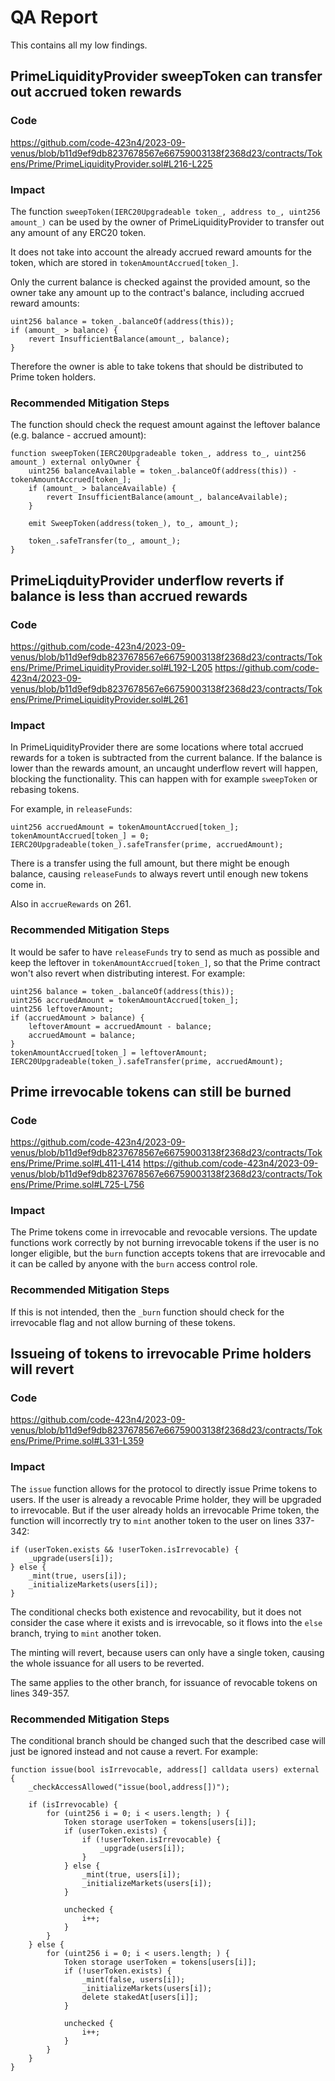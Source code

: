 # QA Report

This contains all my low findings.

## PrimeLiquidityProvider sweepToken can transfer out accrued token rewards

### Code
https://github.com/code-423n4/2023-09-venus/blob/b11d9ef9db8237678567e66759003138f2368d23/contracts/Tokens/Prime/PrimeLiquidityProvider.sol#L216-L225

### Impact
The function `sweepToken(IERC20Upgradeable token_, address to_, uint256 amount_)` can be used by the owner of PrimeLiquidityProvider to transfer out any amount of any ERC20 token.

It does not take into account the already accrued reward amounts for the token, which are stored in `tokenAmountAccrued[token_]`.

Only the current balance is checked against the provided amount, so the owner take any amount up to the contract's balance, including accrued reward amounts:
```
uint256 balance = token_.balanceOf(address(this));
if (amount_ > balance) {
    revert InsufficientBalance(amount_, balance);
}
```

Therefore the owner is able to take tokens that should be distributed to Prime token holders.

### Recommended Mitigation Steps
The function should check the request amount against the leftover balance (e.g. balance - accrued amount):
```
function sweepToken(IERC20Upgradeable token_, address to_, uint256 amount_) external onlyOwner {
    uint256 balanceAvailable = token_.balanceOf(address(this)) - tokenAmountAccrued[token_];
    if (amount_ > balanceAvailable) {
        revert InsufficientBalance(amount_, balanceAvailable);
    }

    emit SweepToken(address(token_), to_, amount_);

    token_.safeTransfer(to_, amount_);
}
```

## PrimeLiqduityProvider underflow reverts if balance is less than accrued rewards

### Code
https://github.com/code-423n4/2023-09-venus/blob/b11d9ef9db8237678567e66759003138f2368d23/contracts/Tokens/Prime/PrimeLiquidityProvider.sol#L192-L205
https://github.com/code-423n4/2023-09-venus/blob/b11d9ef9db8237678567e66759003138f2368d23/contracts/Tokens/Prime/PrimeLiquidityProvider.sol#L261

### Impact
In PrimeLiquidityProvider there are some locations where total accrued rewards for a token is subtracted from the current balance. If the balance is lower than the rewards amount, an uncaught underflow revert will happen, blocking the functionality. This can happen with for example `sweepToken` or rebasing tokens.

For example, in `releaseFunds`:
```
uint256 accruedAmount = tokenAmountAccrued[token_];
tokenAmountAccrued[token_] = 0;
IERC20Upgradeable(token_).safeTransfer(prime, accruedAmount);
```
There is a transfer using the full amount, but there might be enough balance, causing `releaseFunds` to always revert until enough new tokens come in.

Also in `accrueRewards` on 261.

### Recommended Mitigation Steps
It would be safer to have `releaseFunds` try to send as much as possible and keep the leftover in `tokenAmountAccrued[token_]`, so that the Prime contract won't also revert when distributing interest. For example:
```
uint256 balance = token_.balanceOf(address(this));
uint256 accruedAmount = tokenAmountAccrued[token_];
uint256 leftoverAmount;
if (accruedAmount > balance) {
    leftoverAmount = accruedAmount - balance;
    accruedAmount = balance;
}
tokenAmountAccrued[token_] = leftoverAmount;
IERC20Upgradeable(token_).safeTransfer(prime, accruedAmount);
```

## Prime irrevocable tokens can still be burned

### Code
https://github.com/code-423n4/2023-09-venus/blob/b11d9ef9db8237678567e66759003138f2368d23/contracts/Tokens/Prime/Prime.sol#L411-L414
https://github.com/code-423n4/2023-09-venus/blob/b11d9ef9db8237678567e66759003138f2368d23/contracts/Tokens/Prime/Prime.sol#L725-L756

### Impact
The Prime tokens come in irrevocable and revocable versions. The update functions work correctly by not burning irrevocable tokens if the user is no longer eligible, but the `burn` function accepts tokens that are irrevocable and it can be called by anyone with the `burn` access control role.

### Recommended Mitigation Steps
If this is not intended, then the `_burn` function should check for the irrevocable flag and not allow burning of these tokens.

## Issueing of tokens to irrevocable Prime holders will revert

### Code
https://github.com/code-423n4/2023-09-venus/blob/b11d9ef9db8237678567e66759003138f2368d23/contracts/Tokens/Prime/Prime.sol#L331-L359

### Impact
The `issue` function allows for the protocol to directly issue Prime tokens to users. If the user is already a revocable Prime holder, they will be upgraded to irrevocable. But if the user already holds an irrevocable Prime token, the function will incorrectly try to `mint` another token to the user on lines 337-342:
```
if (userToken.exists && !userToken.isIrrevocable) {
    _upgrade(users[i]);
} else {
    _mint(true, users[i]);
    _initializeMarkets(users[i]);
}
```
The conditional checks both existence and revocability, but it does not consider the case where it exists and is irrevocable, so it flows into the `else` branch, trying to `mint` another token.

The minting will revert, because users can only have a single token, causing the whole issuance for all users to be reverted.

The same applies to the other branch, for issuance of revocable tokens on lines 349-357.

### Recommended Mitigation Steps
The conditional branch should be changed such that the described case will just be ignored instead and not cause a revert. For example:
```
function issue(bool isIrrevocable, address[] calldata users) external {
    _checkAccessAllowed("issue(bool,address[])");

    if (isIrrevocable) {
        for (uint256 i = 0; i < users.length; ) {
            Token storage userToken = tokens[users[i]];
            if (userToken.exists) {
                if (!userToken.isIrrevocable) {
                    _upgrade(users[i]);
                }
            } else {
                _mint(true, users[i]);
                _initializeMarkets(users[i]);
            }

            unchecked {
                i++;
            }
        }
    } else {
        for (uint256 i = 0; i < users.length; ) {
            Token storage userToken = tokens[users[i]];
            if (!userToken.exists) {
                _mint(false, users[i]);
                _initializeMarkets(users[i]);
                delete stakedAt[users[i]];
            }

            unchecked {
                i++;
            }
        }
    }
}
```